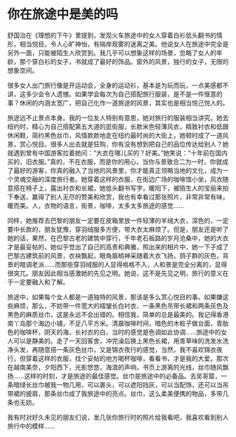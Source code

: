 # 你在旅途中是美的吗

舒国治在《理想的下午》里提到，发现火车旅途中的女人穿着白衫低头翻书的情形，相当悦目，令人心旷神怡，有隔岸观雾的迷离之美。他说女人在旅途中完全是另外一面，只能被陌生人欣赏到。我几乎可以想象这样的场景，忽略了女人的年龄，那个穿白衫的女子，书就成了最好的饰品。窗外的风景，独行的女子，无限的想象空间。 

很多女人出门旅行像是开运动会，全身的运动衫，基本是为玩而玩，一点美感都不讲，这多少会令人遗憾。如果学会每次为自己搭配旅行服装，是不是一件惬意的事？休闲的内涵太宽广，把自己化作一道旅途的风景，其实也是相当悦己悦人的。 

旅途远不止景点本身。我的一位友人特别有意思，她对旅行的服装相当讲究。她去纽约时，精心为自己搭配第五大道的逛街服，长款米色轻薄风衣，精致衬衣和低跟休闲鞋，简约黑色丝巾，风情款款地走在纽约最时尚的大街上，她顿时成了一道风景，赏心悦目。很多人出去就是狂购，你有没有想到把自己的品位传达给别人？她就遇到曾有中国游客拉着她问：“大衣在哪儿买的？好美。”她笑说：“十年前在国内买的，旧衣服。”真的，不在衣服，而是你的用心，当你与景致合二为一时，你就成了最好的游客，你真的融入了当地的风景里，你才能真正领略当地的文化，成为一个灵魂交融的深度旅行者。她穿着这样的衣服，在街边广场的咖啡馆小坐，风衣随意搭在椅子上，露出衬衣和长裙，她低头翻书写字，暖阳下，被陌生人的宝丽来拍下奉送，赢得了别人无尽的赞美和欣赏，我也有幸看过那张照片，非常非常有味，暖而美。人，衣物的语言，街景，咖啡，太多太多旅途的感觉…… 

同样，她推荐去巴黎的朋友一定要在皮箱里放一件轻薄的羊绒大衣，深色的，一定要中长款的，朋友犹豫，穿羽绒服多方便，带大衣太麻烦了。但是，朋友还是听了她的话，果然，在巴黎古老的建筑中穿行，千年老石板路的岁月沧桑中，她的大衣才是最妥帖的，她似乎觉出了自己的高贵和典雅，照出来的相片中，她一下子成了巴黎古建筑前的风景，衣袂飘起，眼角眉梢神采随着大衣飞扬，鸽子群的灰色，背景的暗调老派……而那些穿羽绒服的人显得格格不入，人和景是完全分离的，显得很突兀。朋友因此相当感激她的先见之明。她说，这不是先见之明，旅行的意义在于一定要融入和了解。 

旅途中，如果每个女人都是一道独特的风景，那该是多么赏心悦目的事。如果嫌这些麻烦，那么，不妨带一件宽大的褶皱长白衬衣、一条黑色吊带长裙和两条灰色及黑色的麻质丝巾，这是永远不会出错的。相信我，简单的总是最美的。我记得香港南丫岛那个海边小铺，不足八平方米。清晨咖啡时间，暗色的木桩子做台面，青胎色的咖啡杯，阴天的海，长衬衣的白，当时的感觉是色调如此协调……旅途中的女人可以是静美的。走了一天回客舍，冲完澡后换上黑色长裙，用青草味的洗发水洗净头发，再随意搭一条灰色丝巾，又是锦衣夜行的感觉，当然，我不喜欢锦衣夜行，但穿着这样的衣服，找个妥帖的地方喝杯咖啡，看看书，才是我的大爱。那次在越南美奈，夕阳西下，光影悠悠，海浪的声响，书页上游离的光线，丝巾随风飘扬……这样的时刻，才是旅途的最佳感觉。丝巾是旅途中的必备品。去吴哥窟，一条暗绿长丝巾被我一物几用，可以裹头，可以遮阳挡灰，可以当配饰，还可以当吊带裙的披肩，那条丝巾成了我旅途中的亮点。丝巾，这么柔美便携的物品，多带几条也无妨。 

我有时对好久未见的朋友们说，发几张你旅行时的照片给我看吧，我喜欢看到别人旅行中的模样……
